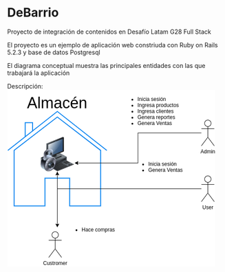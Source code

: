 # DeBarrio
Proyecto de integración de contenidos en Desafío Latam G28 Full Stack

El proyecto es un ejemplo de aplicación web constriuda con Ruby on Rails 5.2.3 y base de datos Postgresql

El diagrama conceptual muestra las principales entidades con las que trabajará la aplicación

Descripción: 
![alt text][concept]

[concept]: /debarrio.png "Diagráma conceptual"